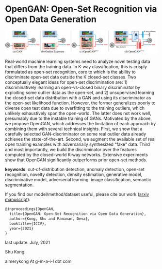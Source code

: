 # OpenGAN: Open-Set Recognition via Open Data Generation

![alt text](https://github.com/aimerykong/OpenGAN/raw/main/OpenGAN_logo.png "video demo")

Real-world machine learning systems need to analyze novel testing data that differs from the training data. In K-way classification, this is crisply formulated as open-set recognition, core to which is the ability to discriminate open-set data outside the K closed-set classes. Two conceptually elegant ideas for open-set discrimination are: 1) discriminatively learning an open-vs-closed binary discriminator by exploiting  some outlier data as the open-set, and 2) unsupervised learning the closed-set data distribution with a GAN and  using its discriminator as the open-set likelihood function. However, the former generalizes poorly to diverse open test data due to overfitting to the training outliers, which unlikely exhaustively span the open-world. The latter does not work well, presumably due to the instable training of GANs. Motivated by the above, we propose OpenGAN, which addresses the limitation of each approach by combining them with several technical insights. First, we show that a carefully selected GAN-discriminator on some real outlier data already achieves the state-of-the-art. Second, we augment the available set of real open training examples with adversarially synthesized "fake" data. 
Third and most importantly, we build the discriminator over the features computed by the closed-world K-way networks.
Extensive experiments show that OpenGAN significantly outperforms prior open-set methods.


**keywords**: out-of-distribution detection, anomaly detection, open-set recognition, novelty detection, density estimation, generative model, discriminative model, adverserial learning, image classification, semantic segmentation.


If you find our model/method/dataset useful, please cite our work ([arxiv manuscript](https://arxiv.org/abs/2104.02939)):

    @inproceedings{OpenGAN,
      title={OpenGAN: Open-Set Recognition via Open Data Generation},
      author={Kong, Shu and Ramanan, Deva},
      booktitle={ICCV},
      year={2021}
    }


last update: July, 2021

Shu Kong

aimerykong At g-m-a-i-l dot com
